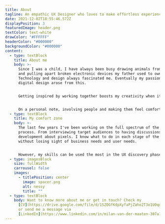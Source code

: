 ```yaml
---
title: About
tagline: An empathic UX Designer who loves to make effortless experiences.
date: 2021-12-02T18:55:46.572Z
displayPosition: 3
featuredImage: header.png
textColor: text-white
drawColor: "#FFFFFF"
headerColor: "#000000"
backgroundColor: "#000000"
content:
  - type: textBlock
    title: About me
    body: >-
      Since I was a child, I have always been busy drawing animals from books
      and pulling apart broken electronic devices my father used to own.
      Technology and design always fascinated me. Eventually my passion for
      digital design arose from this.


      Getting inspired by working together boosts my creativity when it comes to designing apps and websites. Exploring niche markets, researching new demands and needs of target audiences and turning these ideas into something tangible gives me lots of energy.


      On a personal note, involving people and making them feel comfortable is something I value. I have been playing football for nearly 15 years, it taught me how to work together in a team, but also to be open minded and honest towards my teammates.
  - type: textBlock
    title: My comfort zone
    body: >-
      The last few years I've been working on the full spectrum of the design
      process. From interviewing target audiences to having discussions with
      development about pixels. I know what to do in each stage of the process
      without losing sight of business needs and user needs. 


      However, my skills can be used the most in the UX discovery phase. Designing and challenging different UX directions for concepts and thinking about the overall structure of digital products.
  - type: imagesBlock
    size: fullWidth
    carrousel: false
    images:
      - titlePosition: center
        image: spacer.png
        alt: nessy
        title: ""
  - type: textBlock
    body: Want to know more about me or get in touch? Check my
      [CV](https://drive.google.com/file/d/1SZOGfKdpXyfaPjZaho2T3o1U0qg5MUl7/view?usp=sharing)
      or send me a message via
      [LinkedIn](https://www.linkedin.com/in/milan-van-der-maaten-307a1697/).
---
```

